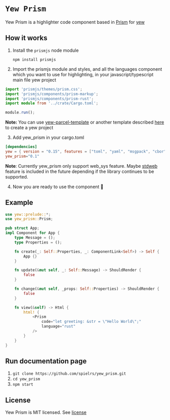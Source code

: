 # `Yew Prism`

Yew Prism is a highlighter code component based in [Prism](https://prismjs.com) for [yew](https://yew.rs)

## How it works

1. Install the `prismjs` node module

    `npm install prismjs`

2. Import the prismjs module and styles, and all the languages component which you want to use for highlighting,
in your javascript/typescript main file yew project

```typescript
import 'prismjs/themes/prism.css';
import 'prismjs/components/prism-markup';
import 'prismjs/components/prism-rust';
import module from '../crate/Cargo.toml';

module.run();
```

**Note:** You can use [yew-parcel-template](https://github.com/spielrs/yew-parcel-template) or another template described
[here](https://yew.rs/docs/getting-started/starter-templates) to create a yew project

3. Add yew_prism in your cargo.toml

```toml
[dependencies]
yew = { version = "0.15", features = ["toml", "yaml", "msgpack", "cbor", "web_sys"]}
yew_prism="0.1"
```

**Note**: Currently yew_prism only support web_sys feature. Maybe [stdweb](https://github.com/koute/stdweb) feature is included
in the future depending if the library continues to be supported.

4. Now you are ready to use the component &#128640;

## Example

```rust
use yew::prelude::*;
use yew_prism::Prism;

pub struct App;
impl Component for App {
    type Message = ();
    type Properties = ();

    fn create(_: Self::Properties, _: ComponentLink<Self>) -> Self {
        App {}
    }

    fn update(&mut self, _: Self::Message) -> ShouldRender {
        false
    }

    fn change(&mut self, _props: Self::Properties) -> ShouldRender {
        false
    }

    fn view(&self) -> Html {
        html! {
            <Prism
                code="let greeting: &str = \"Hello World\";"
                language="rust"
            />
        }
    }
}

```

## Run documentation page

1. `git clone https://github.com/spielrs/yew_prism.git`
2. `cd yew_prism`
3. `npm start`

## License

Yew Prism is MIT licensed. See [license](LICENSE)